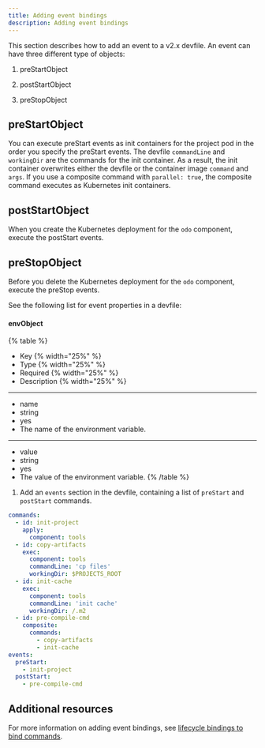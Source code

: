 ```yaml
---
title: Adding event bindings
description: Adding event bindings
---
```


This section describes how to add an event to a v2.x devfile. An event
can have three different type of objects:

1. preStartObject

2. postStartObject

3. preStopObject

## preStartObject

You can execute preStart events as init containers for the project pod
in the order you specify the preStart events. The devfile `commandLine`
and `workingDir` are the commands for the init container. As a result,
the init container overwrites either the devfile or the container image
`command` and `args`. If you use a composite command with
`parallel: true`, the composite command executes as Kubernetes init
containers.

## postStartObject

When you create the Kubernetes deployment for the `odo` component,
execute the postStart events.

## preStopObject

Before you delete the Kubernetes deployment for the `odo` component,
execute the preStop events.

See the following list for event properties in a devfile:

#### envObject

{% table %}
- Key {% width="25%" %}
- Type {% width="25%" %}
- Required {% width="25%" %}
- Description {% width="25%" %}
---
- name
- string
- yes
- The name of the environment variable.
---
- value
- string
- yes
- The value of the environment variable.
{% /table %}

1. Add an `events` section in the devfile, containing a list of
    `preStart` and `postStart` commands.

```yaml
commands:
  - id: init-project
    apply:
      component: tools
  - id: copy-artifacts
    exec:
      component: tools
      commandLine: 'cp files'
      workingDir: $PROJECTS_ROOT
  - id: init-cache
    exec:
      component: tools
      commandLine: 'init cache'
      workingDir: /.m2
  - id: pre-compile-cmd
    composite:
      commands:
        - copy-artifacts
        - init-cache
events:
  preStart:
    - init-project
  postStart:
    - pre-compile-cmd
```

## Additional resources

For more information on adding event bindings, see [lifecycle bindings
to bind commands](https://github.com/devfile/api/issues/32).
